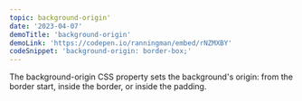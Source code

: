 ```yaml
---
topic: background-origin'
date: '2023-04-07'
demoTitle: 'background-origin'
demoLink: 'https://codepen.io/ranningman/embed/rNZMXBY'
codeSnippet: 'background-origin: border-box;'
---
```


The background-origin CSS property sets the background's origin: from the border start, inside the border, or inside the padding.
